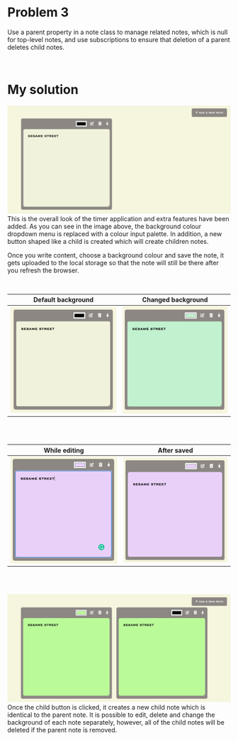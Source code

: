 # Problem 3
Use a parent property in a note class to manage related notes, which is null for top-level notes, and use subscriptions to ensure that deletion of a parent deletes child notes.

</br>

# My solution

![Sketch](/images/m1.png)
This is the overall look of the timer application and extra features have been added. As you can see in the image above, the background colour dropdown menu is replaced with a colour input palette. In addition, a new button shaped like a child is created which will create children notes.

Once you write content, choose a background colour and save the note, it gets uploaded to the local storage so that the note will still be there after you refresh the browser.

</br>

Default background           |  Changed background
:----------------------:|:-------------------------:
![Sketch](/images/m2.png)|![Sketch](/images/m3.png)

</br></br>

While editing          |  After saved
:----------------------:|:-------------------------:
![Sketch](/images/m4.png)|![Sketch](/images/m5.png)

</br></br>

![Sketch](/images/m6.png)
Once the child button is clicked, it creates a new child note which is identical to the parent note. It is possible to edit, delete and change the background of each note separately, however, all of the child notes will be deleted if the parent note is removed. 